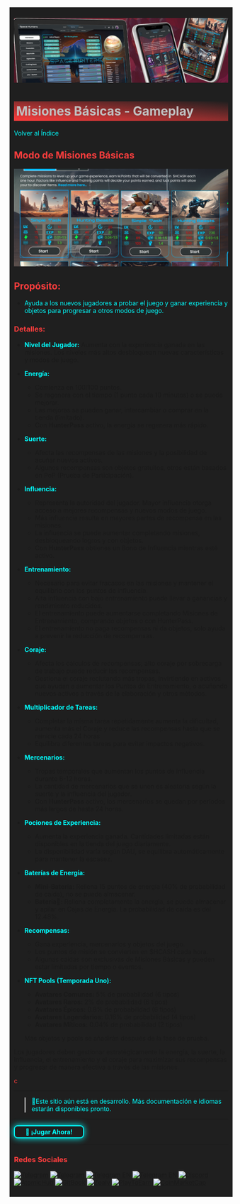 <div style="background-color:#1F1F1F; padding:10px;">

![UI-Banner](../../../static/img/UI-Banner.jpg)
# <div style="background: linear-gradient(185deg, #1F1F1F, #FF3D3D); padding: 5px; color: #FFFFFF;"><span style="color:#c0c0c0"> Misiones Básicas - Gameplay
[<span style="color:#00FFFF">Volver al Índice</span>](../../../index.md)
## **<span style="color:#FF3D3D">Modo de Misiones Básicas</span>**
![Missionspic](<../../../static/img/image_1.png>)
## **<span style="color:#FF3D3D">Propósito:</span>**

- <span style="color:#00FFFF">Ayuda a los nuevos jugadores a probar el juego y ganar experiencia y objetos para progresar a otros modos de juego.</span>

### **<span style="color:#FF3D3D">Detalles:</span>**

- **<span style="color:#00FFFF">Nivel del Jugador:</span>** Aumenta con la experiencia ganada en las misiones. Los niveles más altos desbloquean nuevas características y modos de juego.

- **<span style="color:#00FFFF">Energía:</span>**
  - Comienza en 100/100 puntos.
  - Se regenera con el tiempo (1 punto cada 10 minutos) o se puede mejorar.
  - Las mejoras se pueden ganar, intercambiar o comprar en la tienda (limitado).
  - Con **HunterPass** activo, la energía se regenera más rápido.

- **<span style="color:#00FFFF">Suerte:</span>**
  - Afecta las recompensas de las misiones y la posibilidad de acuñar nuevos activos.
  - Algunos recompensas son objetos gratuitos, otros están basados en PoP (Prueba de Participación).

- **<span style="color:#00FFFF">Influencia:</span>**
  - Representa la autoridad del jugador. Mayor influencia otorga acceso a mejores recompensas y nuevos modos de juego.
  - Más influencia resulta en mayores partes de recompensa en las misiones.
  - La influencia se puede aumentar completando misiones, desbloqueando logros y con objetos.
  - Con **HunterPass** obtienes un Bono de Influencia mientras esté activo.

- **<span style="color:#00FFFF">Entrenamiento:</span>**
  - Necesario para evitar fracasos en las misiones y mantener el equilibrio con los puntos de influencia.
  - Alta influencia con bajo entrenamiento puede llevar a ganancias y rendimiento reducidos.
  - El entrenamiento puede aumentarse completando Misiones de Entrenamiento, comprando objetos o con HunterPass.
  - El entrenamiento no paga recompensas ni da objetos, solo ayuda a prevenir la reducción de recompensas.

- **<span style="color:#00FFFF">Coraje:</span>**
  - Afecta los cálculos de recompensas; alto coraje por sobrecarga de trabajo puede reducir las recompensas.
  - Gestiona el coraje reclutando más tropas, invirtiendo en activos que ayudan a aumentar los Puntos de Entrenamiento, o acuñando nuevos activos a través de la elaboración y otros métodos.

- **<span style="color:#00FFFF">Multiplicador de Tareas:</span>**
  - Completar la misma tarea repetidamente aumenta la dificultad, aumenta más el Coraje y reduce las recompensas hasta que se reinicie cada 24 horas.
  - Equilibra diferentes tareas para evitar impactos negativos.

- **<span style="color:#00FFFF">Mercenarios:</span>**
  - Tropas temporales que aumentan los puntos de influencia durante 6-12 horas.
  - La cantidad de mercenarios que se unen es aleatoria según la suerte y la influencia del jugador.
  - Con **HunterPass** activo, los mercenarios se quedan por períodos más largos de hasta 24 horas.

- **<span style="color:#00FFFF">Pociones de Experiencia:</span>**
  - Aumenta la experiencia ganada. Cantidades limitadas están disponibles en la tienda del juego diariamente.
  - La disponibilidad varía según DAU, se equilibra automáticamente para mantener la escasez.

- **<span style="color:#00FFFF">Baterías de Energía:</span>**
  - **Mini-Batería:** Rellena 15 puntos de energía (40% de probabilidad de caída), no se puede almacenar.
  - **Batería🔋:** Rellena completamente la energía, se puede almacenar y apilar en Cajas de Energía. La probabilidad de caída es del 12.48%.

- **<span style="color:#00FFFF">Recompensas:</span>**
  - Gana experiencia, mercenarios y objetos del juego.
  - Los puntos de misión se convierten en $HCASH cada hora.
  - Algunas caídas son exclusivas de Misiones Básicas y pueden estar limitadas por tiempo o eventos.

- **<span style="color:#00FFFF">NFT Pools (Temporada Uno):</span>**
  - **Avatares Comunes:** 5% de probabilidad (6 tipos)
  - **Avatares Raros:** 2% de probabilidad (6 tipos)
  - **Avatares Épicos:** 0.8% de probabilidad (6 tipos)
  - **Avatares Legendarios:** 0.16% de probabilidad (4 tipos)
  - **Avatares Míticos:** 0.04% de probabilidad (2 tipos)

  Más objetos y pools se añadirán después de la fase de prueba.

Los jugadores deben gestionar estratégicamente la energía, la suerte, la influencia, el entrenamiento y el coraje para maximizar sus recompensas y progresar de manera efectiva a través de las misiones.


[<span style="color:#FF3D3D">c</span>](../../../index.md)
<hr>

><span style="color:#00FFFF"> 🔧Este sitio aún está en desarrollo. Más documentación e idiomas estarán disponibles pronto.</span>
<hr>
<a href="https://spacehunters.online" style="text-decoration:none;">
  <div style="display:inline-block; padding:4px 24px; background-color:#1F1F1F; color:#00FFFF; border: 2px solid #00FFFF; border-radius:8px; font-weight:bold; box-shadow: 0px 0px 15px #00FFFF; transition: background-color 0.3s, box-shadow 0.3s;">
    🚀 ¡Jugar Ahora!
  </div>
</a>

<style>
  a:hover div {
    background-color: #00FFFF;
    color: #1F1F1F;
    box-shadow: 0px 0px 25px #00FFFF;
  }
</style>
****

### <span style="color:#FF3D3D">Redes Sociales</span>


[![Telegram](https://img.shields.io/badge/Telegram-BOT-26A5E4?style=plastic&logo=telegram)](https://t.me/SpaceHuntersBot)
[![Telegram](https://img.shields.io/badge/Telegram-Announcements-26A5E4?style=plastic&logo=telegram)](https://t.me/spacehuntersnews)
[![Telegram EN](https://img.shields.io/badge/Telegram-Chat%20ENG-2CA5E0?style=plastic&logo=telegram)](https://t.me/spacehunterss)
[![Telegram EN](https://img.shields.io/badge/Telegram-Chat%20ESP-2CA5E0?style=plastic&logo=telegram)](https://t.me/shspanish)
[![Discord](https://img.shields.io/badge/Discord-Space%20Hunters-7289DA?style=plastic&logo=discord)](https://discord.gg/wpmzyJM9xb)
[![AtomicHub](https://img.shields.io/badge/AtomicHub-Space%20Hunters-EE474C?style=plastic&logo=atomichub)](https://wax.atomichub.io/explorer/collection/wax-mainnet/spacehunterz)
[![GitBook](https://img.shields.io/badge/GitBook-Space%20Hunters-7A8089?style=plastic&logo=gitbook)](https://spaceheroes.gitbook.io/space-hunters)
[![Zealy](https://img.shields.io/badge/Zealy-Space%20Hunters-FF69B4?style=plastic&logo=zealy)](https://zealy.io/cw/spacehuntersthereborn/invite/UroI4c6fhtB3SX65siHBX)
[![PlayToEarn](https://img.shields.io/badge/PlayToEarn-Space%20Hunters-34C759?style=plastic&logo=playtoearn)](https://playtoearn.com/blockchaingame/space-hunters-the-reborn?rel=search)
[![CoinMarketCap](https://img.shields.io/badge/CoinMarketCap-NFTSpaceHunters-03C9A9?style=plastic&logo=coinmarketcap)](https://coinmarketcap.com/community/profile/nftspacehunters/)
